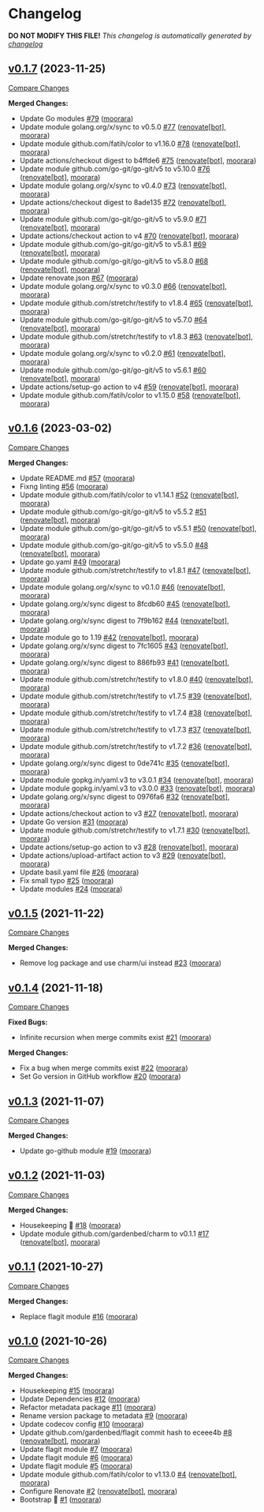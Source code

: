 # Changelog

**DO NOT MODIFY THIS FILE!**
*This changelog is automatically generated by [changelog](https://github.com/gardenbed/changelog)*


## [v0.1.7](https://github.com/gardenbed/changelog/tree/v0.1.7) (2023-11-25)

[Compare Changes](https://github.com/gardenbed/changelog/compare/v0.1.6...v0.1.7)

**Merged Changes:**

  - Update Go modules [#79](https://github.com/gardenbed/changelog/pull/79) ([moorara](https://github.com/moorara))
  - Update module golang.org/x/sync to v0.5.0 [#77](https://github.com/gardenbed/changelog/pull/77) ([renovate[bot]](https://github.com/apps/renovate), [moorara](https://github.com/moorara))
  - Update module github.com/fatih/color to v1.16.0 [#78](https://github.com/gardenbed/changelog/pull/78) ([renovate[bot]](https://github.com/apps/renovate), [moorara](https://github.com/moorara))
  - Update actions/checkout digest to b4ffde6 [#75](https://github.com/gardenbed/changelog/pull/75) ([renovate[bot]](https://github.com/apps/renovate), [moorara](https://github.com/moorara))
  - Update module github.com/go-git/go-git/v5 to v5.10.0 [#76](https://github.com/gardenbed/changelog/pull/76) ([renovate[bot]](https://github.com/apps/renovate), [moorara](https://github.com/moorara))
  - Update module golang.org/x/sync to v0.4.0 [#73](https://github.com/gardenbed/changelog/pull/73) ([renovate[bot]](https://github.com/apps/renovate), [moorara](https://github.com/moorara))
  - Update actions/checkout digest to 8ade135 [#72](https://github.com/gardenbed/changelog/pull/72) ([renovate[bot]](https://github.com/apps/renovate), [moorara](https://github.com/moorara))
  - Update module github.com/go-git/go-git/v5 to v5.9.0 [#71](https://github.com/gardenbed/changelog/pull/71) ([renovate[bot]](https://github.com/apps/renovate), [moorara](https://github.com/moorara))
  - Update actions/checkout action to v4 [#70](https://github.com/gardenbed/changelog/pull/70) ([renovate[bot]](https://github.com/apps/renovate), [moorara](https://github.com/moorara))
  - Update module github.com/go-git/go-git/v5 to v5.8.1 [#69](https://github.com/gardenbed/changelog/pull/69) ([renovate[bot]](https://github.com/apps/renovate), [moorara](https://github.com/moorara))
  - Update module github.com/go-git/go-git/v5 to v5.8.0 [#68](https://github.com/gardenbed/changelog/pull/68) ([renovate[bot]](https://github.com/apps/renovate), [moorara](https://github.com/moorara))
  - Update renovate.json [#67](https://github.com/gardenbed/changelog/pull/67) ([moorara](https://github.com/moorara))
  - Update module golang.org/x/sync to v0.3.0 [#66](https://github.com/gardenbed/changelog/pull/66) ([renovate[bot]](https://github.com/apps/renovate), [moorara](https://github.com/moorara))
  - Update module github.com/stretchr/testify to v1.8.4 [#65](https://github.com/gardenbed/changelog/pull/65) ([renovate[bot]](https://github.com/apps/renovate), [moorara](https://github.com/moorara))
  - Update module github.com/go-git/go-git/v5 to v5.7.0 [#64](https://github.com/gardenbed/changelog/pull/64) ([renovate[bot]](https://github.com/apps/renovate), [moorara](https://github.com/moorara))
  - Update module github.com/stretchr/testify to v1.8.3 [#63](https://github.com/gardenbed/changelog/pull/63) ([renovate[bot]](https://github.com/apps/renovate), [moorara](https://github.com/moorara))
  - Update module golang.org/x/sync to v0.2.0 [#61](https://github.com/gardenbed/changelog/pull/61) ([renovate[bot]](https://github.com/apps/renovate), [moorara](https://github.com/moorara))
  - Update module github.com/go-git/go-git/v5 to v5.6.1 [#60](https://github.com/gardenbed/changelog/pull/60) ([renovate[bot]](https://github.com/apps/renovate), [moorara](https://github.com/moorara))
  - Update actions/setup-go action to v4 [#59](https://github.com/gardenbed/changelog/pull/59) ([renovate[bot]](https://github.com/apps/renovate), [moorara](https://github.com/moorara))
  - Update module github.com/fatih/color to v1.15.0 [#58](https://github.com/gardenbed/changelog/pull/58) ([renovate[bot]](https://github.com/apps/renovate), [moorara](https://github.com/moorara))


## [v0.1.6](https://github.com/gardenbed/changelog/tree/v0.1.6) (2023-03-02)

[Compare Changes](https://github.com/gardenbed/changelog/compare/v0.1.5...v0.1.6)

**Merged Changes:**

  - Update README.md [#57](https://github.com/gardenbed/changelog/pull/57) ([moorara](https://github.com/moorara))
  - Fixng linting [#56](https://github.com/gardenbed/changelog/pull/56) ([moorara](https://github.com/moorara))
  - Update module github.com/fatih/color to v1.14.1 [#52](https://github.com/gardenbed/changelog/pull/52) ([renovate[bot]](https://github.com/apps/renovate), [moorara](https://github.com/moorara))
  - Update module github.com/go-git/go-git/v5 to v5.5.2 [#51](https://github.com/gardenbed/changelog/pull/51) ([renovate[bot]](https://github.com/apps/renovate), [moorara](https://github.com/moorara))
  - Update module github.com/go-git/go-git/v5 to v5.5.1 [#50](https://github.com/gardenbed/changelog/pull/50) ([renovate[bot]](https://github.com/apps/renovate), [moorara](https://github.com/moorara))
  - Update module github.com/go-git/go-git/v5 to v5.5.0 [#48](https://github.com/gardenbed/changelog/pull/48) ([renovate[bot]](https://github.com/apps/renovate), [moorara](https://github.com/moorara))
  - Update go.yaml [#49](https://github.com/gardenbed/changelog/pull/49) ([moorara](https://github.com/moorara))
  - Update module github.com/stretchr/testify to v1.8.1 [#47](https://github.com/gardenbed/changelog/pull/47) ([renovate[bot]](https://github.com/apps/renovate), [moorara](https://github.com/moorara))
  - Update module golang.org/x/sync to v0.1.0 [#46](https://github.com/gardenbed/changelog/pull/46) ([renovate[bot]](https://github.com/apps/renovate), [moorara](https://github.com/moorara))
  - Update golang.org/x/sync digest to 8fcdb60 [#45](https://github.com/gardenbed/changelog/pull/45) ([renovate[bot]](https://github.com/apps/renovate), [moorara](https://github.com/moorara))
  - Update golang.org/x/sync digest to 7f9b162 [#44](https://github.com/gardenbed/changelog/pull/44) ([renovate[bot]](https://github.com/apps/renovate), [moorara](https://github.com/moorara))
  - Update module go to 1.19 [#42](https://github.com/gardenbed/changelog/pull/42) ([renovate[bot]](https://github.com/apps/renovate), [moorara](https://github.com/moorara))
  - Update golang.org/x/sync digest to 7fc1605 [#43](https://github.com/gardenbed/changelog/pull/43) ([renovate[bot]](https://github.com/apps/renovate), [moorara](https://github.com/moorara))
  - Update golang.org/x/sync digest to 886fb93 [#41](https://github.com/gardenbed/changelog/pull/41) ([renovate[bot]](https://github.com/apps/renovate), [moorara](https://github.com/moorara))
  - Update module github.com/stretchr/testify to v1.8.0 [#40](https://github.com/gardenbed/changelog/pull/40) ([renovate[bot]](https://github.com/apps/renovate), [moorara](https://github.com/moorara))
  - Update module github.com/stretchr/testify to v1.7.5 [#39](https://github.com/gardenbed/changelog/pull/39) ([renovate[bot]](https://github.com/apps/renovate), [moorara](https://github.com/moorara))
  - Update module github.com/stretchr/testify to v1.7.4 [#38](https://github.com/gardenbed/changelog/pull/38) ([renovate[bot]](https://github.com/apps/renovate), [moorara](https://github.com/moorara))
  - Update module github.com/stretchr/testify to v1.7.3 [#37](https://github.com/gardenbed/changelog/pull/37) ([renovate[bot]](https://github.com/apps/renovate), [moorara](https://github.com/moorara))
  - Update module github.com/stretchr/testify to v1.7.2 [#36](https://github.com/gardenbed/changelog/pull/36) ([renovate[bot]](https://github.com/apps/renovate), [moorara](https://github.com/moorara))
  - Update golang.org/x/sync digest to 0de741c [#35](https://github.com/gardenbed/changelog/pull/35) ([renovate[bot]](https://github.com/apps/renovate), [moorara](https://github.com/moorara))
  - Update module gopkg.in/yaml.v3 to v3.0.1 [#34](https://github.com/gardenbed/changelog/pull/34) ([renovate[bot]](https://github.com/apps/renovate), [moorara](https://github.com/moorara))
  - Update module gopkg.in/yaml.v3 to v3.0.0 [#33](https://github.com/gardenbed/changelog/pull/33) ([renovate[bot]](https://github.com/apps/renovate), [moorara](https://github.com/moorara))
  - Update golang.org/x/sync digest to 0976fa6 [#32](https://github.com/gardenbed/changelog/pull/32) ([renovate[bot]](https://github.com/apps/renovate), [moorara](https://github.com/moorara))
  - Update actions/checkout action to v3 [#27](https://github.com/gardenbed/changelog/pull/27) ([renovate[bot]](https://github.com/apps/renovate), [moorara](https://github.com/moorara))
  - Update Go version [#31](https://github.com/gardenbed/changelog/pull/31) ([moorara](https://github.com/moorara))
  - Update module github.com/stretchr/testify to v1.7.1 [#30](https://github.com/gardenbed/changelog/pull/30) ([renovate[bot]](https://github.com/apps/renovate), [moorara](https://github.com/moorara))
  - Update actions/setup-go action to v3 [#28](https://github.com/gardenbed/changelog/pull/28) ([renovate[bot]](https://github.com/apps/renovate), [moorara](https://github.com/moorara))
  - Update actions/upload-artifact action to v3 [#29](https://github.com/gardenbed/changelog/pull/29) ([renovate[bot]](https://github.com/apps/renovate), [moorara](https://github.com/moorara))
  - Update basil.yaml file [#26](https://github.com/gardenbed/changelog/pull/26) ([moorara](https://github.com/moorara))
  - Fix small typo [#25](https://github.com/gardenbed/changelog/pull/25) ([moorara](https://github.com/moorara))
  - Update modules [#24](https://github.com/gardenbed/changelog/pull/24) ([moorara](https://github.com/moorara))


## [v0.1.5](https://github.com/gardenbed/changelog/tree/v0.1.5) (2021-11-22)

[Compare Changes](https://github.com/gardenbed/changelog/compare/v0.1.4...v0.1.5)

**Merged Changes:**

  - Remove log package and use charm/ui instead [#23](https://github.com/gardenbed/changelog/pull/23) ([moorara](https://github.com/moorara))


## [v0.1.4](https://github.com/gardenbed/changelog/tree/v0.1.4) (2021-11-18)

[Compare Changes](https://github.com/gardenbed/changelog/compare/v0.1.3...v0.1.4)

**Fixed Bugs:**

  - Infinite recursion when merge commits exist [#21](https://github.com/gardenbed/changelog/issues/21) ([moorara](https://github.com/moorara))

**Merged Changes:**

  - Fix a bug when merge commits exist [#22](https://github.com/gardenbed/changelog/pull/22) ([moorara](https://github.com/moorara))
  - Set Go version in GitHub workflow [#20](https://github.com/gardenbed/changelog/pull/20) ([moorara](https://github.com/moorara))


## [v0.1.3](https://github.com/gardenbed/changelog/tree/v0.1.3) (2021-11-07)

[Compare Changes](https://github.com/gardenbed/changelog/compare/v0.1.2...v0.1.3)

**Merged Changes:**

  - Update go-github module [#19](https://github.com/gardenbed/changelog/pull/19) ([moorara](https://github.com/moorara))


## [v0.1.2](https://github.com/gardenbed/changelog/tree/v0.1.2) (2021-11-03)

[Compare Changes](https://github.com/gardenbed/changelog/compare/v0.1.1...v0.1.2)

**Merged Changes:**

  - Housekeeping 🧹 [#18](https://github.com/gardenbed/changelog/pull/18) ([moorara](https://github.com/moorara))
  - Update module github.com/gardenbed/charm to v0.1.1 [#17](https://github.com/gardenbed/changelog/pull/17) ([renovate[bot]](https://github.com/apps/renovate), [moorara](https://github.com/moorara))


## [v0.1.1](https://github.com/gardenbed/changelog/tree/v0.1.1) (2021-10-27)

[Compare Changes](https://github.com/gardenbed/changelog/compare/v0.1.0...v0.1.1)

**Merged Changes:**

  - Replace flagit module [#16](https://github.com/gardenbed/changelog/pull/16) ([moorara](https://github.com/moorara))


## [v0.1.0](https://github.com/gardenbed/changelog/tree/v0.1.0) (2021-10-26)

[Compare Changes](https://github.com/gardenbed/changelog/compare/35700b8ec920e12faa483c474dd15124f0d34daf...v0.1.0)

**Merged Changes:**

  - Housekeeping [#15](https://github.com/gardenbed/changelog/pull/15) ([moorara](https://github.com/moorara))
  - Update Dependencies [#12](https://github.com/gardenbed/changelog/pull/12) ([moorara](https://github.com/moorara))
  - Refactor metadata package [#11](https://github.com/gardenbed/changelog/pull/11) ([moorara](https://github.com/moorara))
  - Rename version package to metadata [#9](https://github.com/gardenbed/changelog/pull/9) ([moorara](https://github.com/moorara))
  - Update codecov config [#10](https://github.com/gardenbed/changelog/pull/10) ([moorara](https://github.com/moorara))
  - Update github.com/gardenbed/flagit commit hash to eceee4b [#8](https://github.com/gardenbed/changelog/pull/8) ([renovate[bot]](https://github.com/apps/renovate), [moorara](https://github.com/moorara))
  - Update flagit module [#7](https://github.com/gardenbed/changelog/pull/7) ([moorara](https://github.com/moorara))
  - Update flagit module [#6](https://github.com/gardenbed/changelog/pull/6) ([moorara](https://github.com/moorara))
  - Update flagit module [#5](https://github.com/gardenbed/changelog/pull/5) ([moorara](https://github.com/moorara))
  - Update module github.com/fatih/color to v1.13.0 [#4](https://github.com/gardenbed/changelog/pull/4) ([renovate[bot]](https://github.com/apps/renovate), [moorara](https://github.com/moorara))
  - Configure Renovate [#2](https://github.com/gardenbed/changelog/pull/2) ([renovate[bot]](https://github.com/apps/renovate), [moorara](https://github.com/moorara))
  - Bootstrap 🚀 [#1](https://github.com/gardenbed/changelog/pull/1) ([moorara](https://github.com/moorara))


